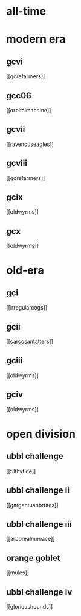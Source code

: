 # all-time

# modern era

## gcvi

[[gorefarmers]]

## gcc06

[[orbitalmachine]]

## gcvii

[[ravenouseagles]]

## gcviii

[[gorefarmers]]

## gcix

[[oldwyrms]]

## gcx

[[oldwyrms]]

# old-era

## gci

[[irregularcogs]]

## gcii

[[carcosantatters]]

## gciii

[[oldwyrms]]

## gciv

[[oldwyrms]]

# open division

## ubbl challenge

[[filthytide]]

## ubbl challenge ii

[[gargantuanbrutes]]

## ubbl challenge iii

[[arborealmenace]]

## orange goblet

[[mules]]

## ubbl challenge iv

[[glorioushounds]]